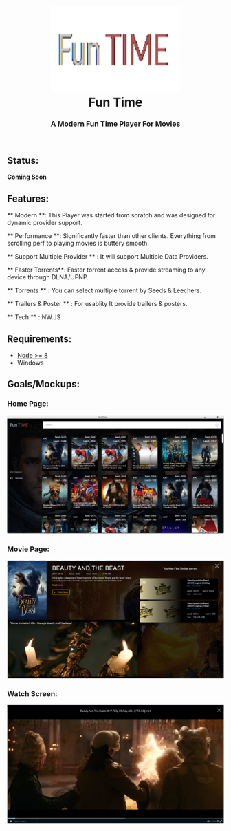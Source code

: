 <h1 align="center">
  <img height="200" width="300" src="resources/background.png" alt="logo" />
  <br />
  Fun Time
</h1>

<h3 align="center">A Modern Fun Time Player For Movies</h3>


<br />

## Status:

**Coming Soon**


## Features:

** Modern **: This Player was started from scratch and was designed for dynamic provider support.

** Performance **: Significantly faster than other clients. Everything from scrolling perf to playing movies is buttery smooth.

** Support Multiple Provider ** : It will support Multiple Data Providers.

** Faster Torrents**: Faster torrent access & provide streaming to any device through DLNA/UPNP.

** Torrents ** : You can select multiple torrent by Seeds & Leechers.

** Trailers & Poster ** : For usablity It provide trailers & posters.
 
** Tech ** : NW.JS

## Requirements:

* [Node >= 8](https://nodejs.org)
* Windows

## Goals/Mockups:

### Home Page:

<img src="resources/home.png" alt="Home" />

### Movie Page:

<img src="resources/details.png" alt="Movie Details" />

### Watch Screen:

<img src="resources/Screen.png" alt="Movie Screen" />
